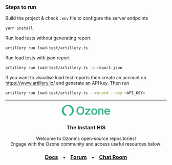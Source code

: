 
### Steps to run

Build the project & check `.env` file to configure the server endpoints
```bash
yarn install
```

Run load tests without generating report

```bash
artillery run load-test/artillery.ts
```

Run load tests with json report

```bash
artillery run load-test/artillery.ts -o report.json
```

If you want to visualise load test reports then create an account on https://www.artillery.io/ and generate an API key.
Then run

```bash
artillery run load-test/artillery.ts --record --key <API_KEY>
```
------

<p align="center">
    <a href="https://docs.ozone-his.com/"><img src="https://raw.githubusercontent.com/ozone-his/.github/refs/heads/main/profile/ozone-logo.png" alt="Ozone" width="30%"/></a>
</p>

<h3 align="center">The Instant HIS</h3>

<p align="center">
    Welcome to Ozone's open-source repositories!
    <br/>Engage with the Ozone community and access useful resources below:
</p>

<h3 align="center">
    <a href="https://docs.ozone-his.com/">Docs</a>&nbsp;&nbsp;&nbsp;&nbsp;•&nbsp;&nbsp;&nbsp;&nbsp;<a href="https://talk.openmrs.org/c/software/ozone-his/70">Forum</a>&nbsp;&nbsp;&nbsp;&nbsp;•&nbsp;&nbsp;&nbsp;&nbsp;<a href="https://openmrs.slack.com/archives/C02PYQD5D0A">Chat Room</a>
</h3>
